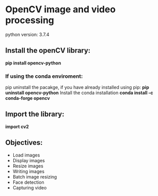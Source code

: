 # OpenCV image and video processing

python version: 3.7.4

## Install the openCV library:  
**pip install opencv-python**

### If using the conda enviroment:
pip uninstall the pacakge, if you have already installed using pip: 
**pip uninstall opencv-python**
Install the conda installation
**conda install -c conda-forge opencv**

## Import the library:
**import cv2**

## Objectives:
- Load images
- Display images
- Resize images
- Writing images
- Batch image resizing
- Face detection
- Capturing video